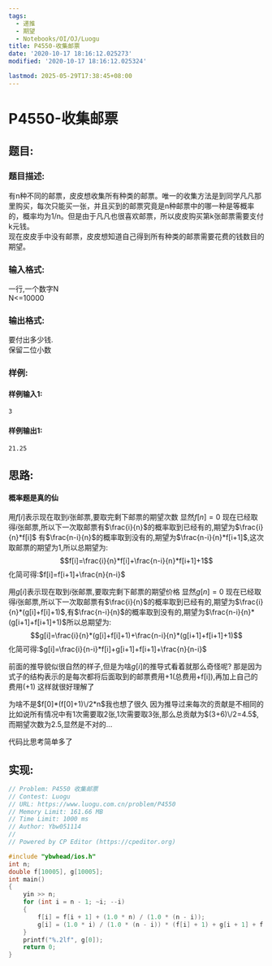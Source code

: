 ```yaml
---
tags: 
  - 递推
  - 期望
  - Notebooks/OI/OJ/Luogu
title: P4550-收集邮票
date: '2020-10-17 18:16:12.025273'
modified: '2020-10-17 18:16:12.025324'

lastmod: 2025-05-29T17:38:45+08:00
---
```

# P4550-收集邮票
## 题目:
### 题目描述:
有n种不同的邮票，皮皮想收集所有种类的邮票。唯一的收集方法是到同学凡凡那里购买，每次只能买一张，并且买到的邮票究竟是n种邮票中的哪一种是等概率的，概率均为1/n。但是由于凡凡也很喜欢邮票，所以皮皮购买第k张邮票需要支付k元钱。   
现在皮皮手中没有邮票，皮皮想知道自己得到所有种类的邮票需要花费的钱数目的期望。 
### 输入格式:
一行,一个数字N   
N<=10000
### 输出格式:
要付出多少钱.   
保留二位小数
### 样例:
#### 样例输入1:
```
3
```
#### 样例输出1:
```
21.25
```
## 思路:
#### 概率题是真的仙
用$f[i]$表示现在取到$i$张邮票,要取完剩下邮票的期望次数
显然$f[n]=0$
现在已经取得$i$张邮票,所以下一次取邮票有$\frac{i}{n}$的概率取到已经有的,期望为$\frac{i}{n}*f[i]$
有$\frac{n-i}{n}$的概率取到没有的,期望为$\frac{n-i}{n}*f[i+1]$,这次取邮票的期望为1,所以总期望为:
$$f[i]=\frac{i}{n}*f[i]+\frac{n-i}{n}*f[i+1]+1$$
化简可得:$f[i]=f[i+1]+\frac{n}{n-i}$

用$g[i]$表示现在取到$i$张邮票,要取完剩下邮票的期望价格
显然$g[n]=0$
现在已经取得$i$张邮票,所以下一次取邮票有$\frac{i}{n}$的概率取到已经有的,期望为$\frac{i}{n}*(g[i]+f[i]+1)$,有$\frac{n-i}{n}$的概率取到没有的,期望为$\frac{n-i}{n}*(g[i+1]+f[i+1]+1)$所以总期望为:
$$g[i]=\frac{i}{n}*(g[i]+f[i]+1)+\frac{n-i}{n}*(g[i+1]+f[i+1]+1)$$
化简可得:$g[i]=\frac{i}{n-i}*f[i]+g[i+1]+f[i+1]+\frac{n}{n-i}$

前面的推导貌似很自然的样子,但是为啥$g[i]$的推导式看着就那么奇怪呢?
那是因为式子的结构表示的是每次都将后面取到的邮票费用+1(总费用+f[i]),再加上自己的费用(+1)
这样就很好理解了

为啥不是$f[0]*(f[0]+1)\/2*n$我也想了很久
因为推导过来每次的贡献是不相同的
比如说所有情况中有1次需要取2张,1次需要取3张,那么总贡献为$(3+6)\/2=4.5$,而期望次数为2.5,显然是不对的...

代码比思考简单多了

## 实现:
```cpp
// Problem: P4550 收集邮票
// Contest: Luogu
// URL: https://www.luogu.com.cn/problem/P4550
// Memory Limit: 161.66 MB
// Time Limit: 1000 ms
// Author: Ybw051114
//
// Powered by CP Editor (https://cpeditor.org)

#include "ybwhead/ios.h"
int n;
double f[10005], g[10005];
int main()
{
    yin >> n;
    for (int i = n - 1; ~i; --i)
    {
        f[i] = f[i + 1] + (1.0 * n) / (1.0 * (n - i));
        g[i] = (1.0 * i) / (1.0 * (n - i)) * (f[i] + 1) + g[i + 1] + f[i + 1] + 1;
    }
    printf("%.2lf", g[0]);
    return 0;
}

```
